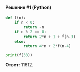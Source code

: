 #### Решение #1 (Python)
```python
def f(n):
    if n < 0:
        return -n
    if n % 2 == 0:
        return 2*n + 1 + f(n-3)
    else:
        return 4*n + 2*f(n-4)

print(f(33))
```
**Ответ:** 11612.
